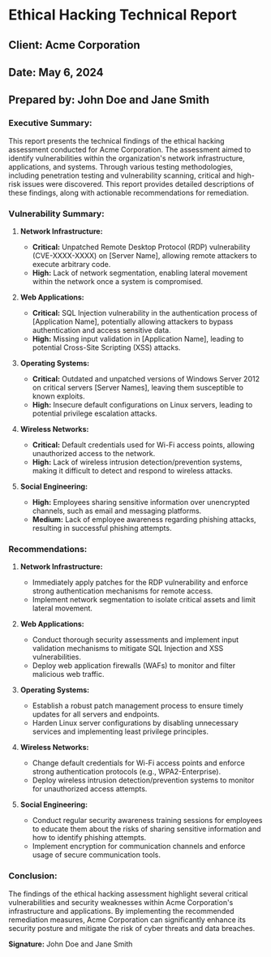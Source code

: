 # Ethical Hacking Technical Report
## Client: Acme Corporation
## Date: May 6, 2024
## Prepared by: John Doe and Jane Smith

### Executive Summary:
This report presents the technical findings of the ethical hacking assessment conducted for Acme Corporation. The assessment aimed to identify vulnerabilities within the organization's network infrastructure, applications, and systems. Through various testing methodologies, including penetration testing and vulnerability scanning, critical and high-risk issues were discovered. This report provides detailed descriptions of these findings, along with actionable recommendations for remediation.

### Vulnerability Summary:
1. **Network Infrastructure:**
   - **Critical:** Unpatched Remote Desktop Protocol (RDP) vulnerability (CVE-XXXX-XXXX) on [Server Name], allowing remote attackers to execute arbitrary code.
   - **High:** Lack of network segmentation, enabling lateral movement within the network once a system is compromised.

2. **Web Applications:**
   - **Critical:** SQL Injection vulnerability in the authentication process of [Application Name], potentially allowing attackers to bypass authentication and access sensitive data.
   - **High:** Missing input validation in [Application Name], leading to potential Cross-Site Scripting (XSS) attacks.

3. **Operating Systems:**
   - **Critical:** Outdated and unpatched versions of Windows Server 2012 on critical servers [Server Names], leaving them susceptible to known exploits.
   - **High:** Insecure default configurations on Linux servers, leading to potential privilege escalation attacks.

4. **Wireless Networks:**
   - **Critical:** Default credentials used for Wi-Fi access points, allowing unauthorized access to the network.
   - **High:** Lack of wireless intrusion detection/prevention systems, making it difficult to detect and respond to wireless attacks.

5. **Social Engineering:**
   - **High:** Employees sharing sensitive information over unencrypted channels, such as email and messaging platforms.
   - **Medium:** Lack of employee awareness regarding phishing attacks, resulting in successful phishing attempts.

### Recommendations:
1. **Network Infrastructure:**
   - Immediately apply patches for the RDP vulnerability and enforce strong authentication mechanisms for remote access.
   - Implement network segmentation to isolate critical assets and limit lateral movement.

2. **Web Applications:**
   - Conduct thorough security assessments and implement input validation mechanisms to mitigate SQL Injection and XSS vulnerabilities.
   - Deploy web application firewalls (WAFs) to monitor and filter malicious web traffic.

3. **Operating Systems:**
   - Establish a robust patch management process to ensure timely updates for all servers and endpoints.
   - Harden Linux server configurations by disabling unnecessary services and implementing least privilege principles.

4. **Wireless Networks:**
   - Change default credentials for Wi-Fi access points and enforce strong authentication protocols (e.g., WPA2-Enterprise).
   - Deploy wireless intrusion detection/prevention systems to monitor for unauthorized access attempts.

5. **Social Engineering:**
   - Conduct regular security awareness training sessions for employees to educate them about the risks of sharing sensitive information and how to identify phishing attempts.
   - Implement encryption for communication channels and enforce usage of secure communication tools.

### Conclusion:
The findings of the ethical hacking assessment highlight several critical vulnerabilities and security weaknesses within Acme Corporation's infrastructure and applications. By implementing the recommended remediation measures, Acme Corporation can significantly enhance its security posture and mitigate the risk of cyber threats and data breaches.

**Signature:**
John Doe and Jane Smith
